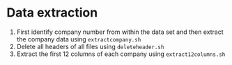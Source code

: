 # Data extraction
1. First identify company number from within the data set and then extract the company data using `extractcompany.sh`
2. Delete all headers of all files using `deleteheader.sh`
3. Extract the first 12 columns of each company using `extract12columns.sh`

